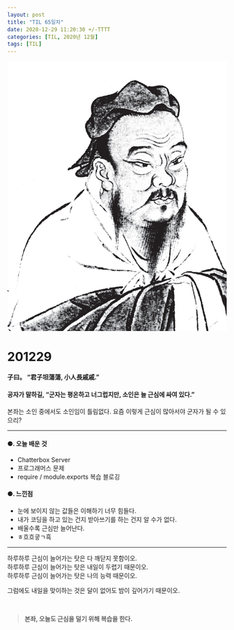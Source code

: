 ```yaml
---
layout: post
title: "TIL 65일차"
date: 2020-12-29 11:20:30 +/-TTTT
categories: [TIL, 2020년 12월]
tags: [TIL]
---
```


![image](/assets/img/sample/avatar.jpg)

# **201229**

#### **子曰。 “君子坦蕩蕩, 小人長戚戚.”**

#### **공자가 말하길, “군자는 평온하고 너그럽지만, 소인은 늘 근심에 싸여 있다.”**

본좌는 소인 중에서도 소인임이 틀림없다. 요즘 이렇게 근심이 많아서야 군자가 될 수 있으리?

---

#### **⚈. 오늘 배운 것**

- Chatterbox Server
- 프로그래머스 문제
- require / module.exports 복습 블로깅

#### **⚈. 느낀점**

- 눈에 보이지 않는 값들은 이해하기 너무 힘들다.
- 내가 코딩을 하고 있는 건지 받아쓰기를 하는 건지 알 수가 없다.
- 배울수록 근심만 늘어난다.
- ㅎ흐흐긓ㄱ흑

---

하루하루 근심이 늘어가는 탓은 다 깨닫지 못함이오.  
하루하루 근심이 늘어가는 탓은 내일이 두렵기 때문이오.  
하루하루 근심이 늘어가는 탓은 나의 능력 때문이오.

그럼에도 내일을 맞이하는 것은 달이 없어도 밤이 깊어가기 때문이오.

<br>

> **본좌, 오늘도 근심을 덜기 위해 복습을 한다.**

